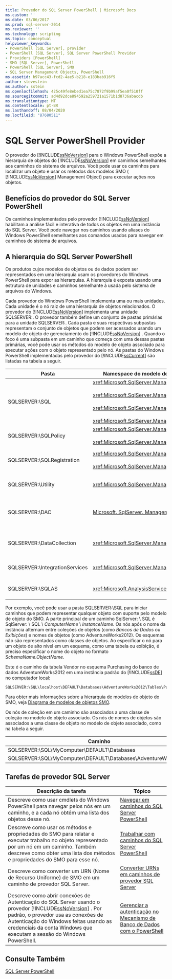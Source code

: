 ```yaml
---
title: Provedor do SQL Server PowerShell | Microsoft Docs
ms.custom: ''
ms.date: 03/06/2017
ms.prod: sql-server-2014
ms.reviewer: ''
ms.technology: scripting
ms.topic: conceptual
helpviewer_keywords:
- PowerShell [SQL Server], provider
- PowerShell [SQL Server], SQL Server PowerShell Provider
- Providers [PowerShell]
- SMO [SQL Server], PowerShell
- PowerShell [SQL Server], SMO
- SQL Server Management Objects, PowerShell
ms.assetid: b97acc43-fcd2-4ae5-b218-e183bab916f9
author: stevestein
ms.author: sstein
ms.openlocfilehash: 425c49fe8ebed1ea75c7872f9b99af5ea0f510ff
ms.sourcegitcommit: ad4d92dce894592a259721a1571b1d8736abacdb
ms.translationtype: MT
ms.contentlocale: pt-BR
ms.lasthandoff: 08/04/2020
ms.locfileid: "87680511"
---
```

# <a name="sql-server-powershell-provider"></a>SQL Server PowerShell Provider
  O provedor do [!INCLUDE[ssNoVersion](../includes/ssnoversion-md.md)] para o Windows PowerShell expõe a hierarquia de objetos do [!INCLUDE[ssNoVersion](../includes/ssnoversion-md.md)] em caminhos semelhantes aos caminhos do sistema de arquivos. Você pode usar os caminhos para localizar um objeto e usar os métodos dos modelos SMO ( [!INCLUDE[ssNoVersion](../includes/ssnoversion-md.md)] Management Object) para executar ações nos objetos.  
  
## <a name="benefits-of-the-sql-server-powershell-provider"></a>Benefícios do provedor do SQL Server PowerShell  
 Os caminhos implementados pelo provedor [!INCLUDE[ssNoVersion](../includes/ssnoversion-md.md)] habilitam a análise fácil e interativa de todos os objetos em uma instância do SQL Server. Você pode navegar nos caminhos usando aliases do Windows PowerShell semelhantes aos comandos usados para navegar em caminhos do sistema de arquivos.  
  
## <a name="the-sql-server-powershell-hierarchy"></a>A hierarquia do SQL Server PowerShell  
 Os produtos cujos modelos de objetos ou de dados podem ser representados em uma hierarquia usam os provedores do Windows PowerShell para expor as hierarquias. A hierarquia é exposta usando uma estrutura de unidades e caminhos semelhante à usada pelo sistema de arquivos do Windows.  
  
 Cada provedor do Windows PowerShell implementa uma ou mais unidades. Cada unidade é o nó raiz de uma hierarquia de objetos relacionados. O provedor do [!INCLUDE[ssNoVersion](../includes/ssnoversion-md.md)] implementa uma unidade SQLSERVER:. O provedor também define um conjunto de pastas primárias para a unidade SQLSERVER:. Cada pasta e suas respectivas subpastas representam o conjunto de objetos que podem ser acessados usando um modelo de objeto de gerenciamento do [!INCLUDE[ssNoVersion](../includes/ssnoversion-md.md)] . Quando o foco é uma subpasta em um caminho que começa com uma dessas pastas primárias, você pode usar os métodos do modelo de objeto associado para executar ações com o objeto representado pelo nó. As pastas do Windows PowerShell implementadas pelo provedor do [!INCLUDE[ssCurrent](../includes/sscurrent-md.md)] são listadas na tabela a seguir.  
  
|Pasta|Namespace do modelo de objeto do SQL Server|Objetos|  
|------------|---------------------------------------|-------------|  
|SQLSERVER:\SQL|<xref:Microsoft.SqlServer.Management.Smo><br /><br /> <xref:Microsoft.SqlServer.Management.Smo.Agent><br /><br /> <xref:Microsoft.SqlServer.Management.Smo.Broker><br /><br /> <xref:Microsoft.SqlServer.Management.Smo.Mail>|Objetos do banco de dados, como tabelas, exibições e procedimentos armazenados.|  
|SQLSERVER:\SQLPolicy|<xref:Microsoft.SqlServer.Management.Dmf><br /><br /> <xref:Microsoft.SqlServer.Management.Facets>|Objetos de gerenciamento baseado em políticas, como políticas e facetas.|  
|SQLSERVER:\SQLRegistration|<xref:Microsoft.SqlServer.Management.RegisteredServers><br /><br /> <xref:Microsoft.SqlServer.Management.Smo.RegSvrEnum>|Objetos de servidor registrados, como grupos de servidores e servidores registrados.|  
|SQLSERVER:\Utility|<xref:Microsoft.SqlServer.Management.Utility>|Objetos de utilitário, como instâncias gerenciadas do [!INCLUDE[ssDE](../includes/ssde-md.md)].|  
|SQLSERVER:\DAC|[Microsoft. SqlServer. Management. DAC](/dotnet/api/microsoft.sqlserver.management.utility.deployeddac)|Objetos de aplicativo da camada de dados como pacotes do DAC e operações como implantação de um DAC.|  
|SQLSERVER:\DataCollection|<xref:Microsoft.SqlServer.Management.Collector>|Objetos de coletor de dados, como conjuntos de coleta e repositórios de configuração.|  
|SQLSERVER:\IntegrationServices|<xref:Microsoft.SqlServer.Management.IntegrationServices>|[!INCLUDE[ssISnoversion](../includes/ssisnoversion-md.md)] objetos como projetos, pacotes e ambientes.|  
|SQLSERVER:\SQLAS|<xref:Microsoft.AnalysisServices>|[!INCLUDE[ssASnoversion](../includes/ssasnoversion-md.md)] objetos como cubos, agregações e dimensões.|  
  
 Por exemplo, você pode usar a pasta SQLSERVER:\SQL para iniciar caminhos que podem representar qualquer objeto com suporte pelo modelo de objeto do SMO. A parte principal de um caminho SqlServer: \ SQL é SqlServer: \ SQL \\ *ComputerName* \\ *InstanceName*. Os nós após o nome da instância alternam entre coleções de objetos (como *Bancos de Dados* ou *Exibições*) e nomes de objetos (como AdventureWorks2012). Os esquemas não são representados como classes de objetos. Ao especificar o nó para um objeto de alto nível em um esquema, como uma tabela ou exibição, é preciso especificar o nome do objeto no formato *SchemaName.ObjectName*.  
  
 Este é o caminho da tabela Vendor no esquema Purchasing do banco de dados AdventureWorks2012 em uma instância padrão do [!INCLUDE[ssDE](../includes/ssde-md.md)] no computador local:  
  
```  
SQLSERVER:\SQL\localhost\DEFAULT\Databases\AdventureWorks2012\Tables\Purchasing.Vendor  
```  
  
 Para obter mais informações sobre a hierarquia de modelos de objeto do SMO, veja [Diagrama de modelos de objetos SMO](../relational-databases/server-management-objects-smo/smo-object-model-diagram.md).  
  
 Os nós de coleção em um caminho são associados a uma classe de coleção no modelo de objeto associado. Os nós de nomes de objetos são associados a uma classe de objeto no modelo de objeto associado, como na tabela a seguir.  
  
|Caminho|Classe do SMO|  
|----------|---------------|  
|SQLSERVER:\SQL\MyComputer\DEFAULT\Databases|<xref:Microsoft.SqlServer.Management.Smo.DatabaseCollection>|  
|SQLSERVER:\SQL\MyComputer\DEFAULT\Databases\AdventureWorks2012|<xref:Microsoft.SqlServer.Management.Smo.Database>|  
  
## <a name="sql-server-provider-tasks"></a>Tarefas de provedor SQL Server  
  
|Descrição da tarefa|Tópico|  
|----------------------|-----------|  
|Descreve como usar cmdlets do Windows PowerShell para navegar pelos nós em um caminho, e a cada nó obtém uma lista dos objetos desse nó.|[Navegar em caminhos do SQL Server PowerShell](navigate-sql-server-powershell-paths.md)|  
|Descreve como usar os métodos e propriedades do SMO para relatar e executar trabalho no objeto representado por um nó em um caminho. Também descreve como obter uma lista dos métodos e propriedades do SMO para esse nó.|[Trabalhar com caminhos do SQL Server PowerShell](work-with-sql-server-powershell-paths.md)|  
|Descreve como converter um URN (Nome de Recurso Uniforme) de SMO em um caminho de provedor SQL Server.|[Converter URNs em caminhos de provedor SQL Server](../database-engine/convert-urns-to-sql-server-provider-paths.md)|  
|Descreve como abrir conexões de Autenticação do SQL Server usando o provedor [!INCLUDE[ssNoVersion](../includes/ssnoversion-md.md)] . Por padrão, o provedor usa as conexões de Autenticação do Windows feitas usando as credenciais da conta Windows que executam a sessão do Windows PowerShell.|[Gerenciar a autenticação no Mecanismo de Banco de Dados com o PowerShell](manage-authentication-in-database-engine-powershell.md)|  
  
## <a name="see-also"></a>Consulte Também  
 [SQL Server PowerShell](sql-server-powershell.md)  
  
  
